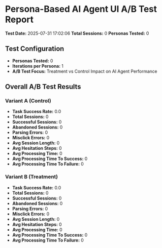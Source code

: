 # Persona-Based AI Agent UI A/B Test Report
**Test Date:** 2025-07-31 17:02:06
**Total Sessions:** 0
**Personas Tested:** 0

## Test Configuration
- **Personas Tested:** 0
- **Iterations per Persona:** 1
- **A/B Test Focus:** Treatment vs Control Impact on AI Agent Performance

## Overall A/B Test Results
### Variant A (Control)
- **Task Success Rate:** 0.0
- **Total Sessions:** 0
- **Successful Sessions:** 0
- **Abandoned Sessions:** 0
- **Parsing Errors:** 0
- **Misclick Errors:** 0
- **Avg Session Length:** 0
- **Avg Hesitation Steps:** 0
- **Avg Processing Time:** 0
- **Avg Processing Time To Success:** 0
- **Avg Processing Time To Failure:** 0

### Variant B (Treatment)
- **Task Success Rate:** 0.0
- **Total Sessions:** 0
- **Successful Sessions:** 0
- **Abandoned Sessions:** 0
- **Parsing Errors:** 0
- **Misclick Errors:** 0
- **Avg Session Length:** 0
- **Avg Hesitation Steps:** 0
- **Avg Processing Time:** 0
- **Avg Processing Time To Success:** 0
- **Avg Processing Time To Failure:** 0
